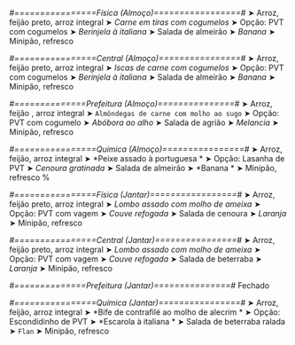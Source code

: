 
*#================Física (Almoço)=================#*
➤ Arroz, feijão preto, arroz integral
➤ *Carne em tiras com cogumelos*
➤ Opção: PVT com cogumelos
➤ *Berinjela à italiana*
➤ Salada de almeirão
➤ *Banana*
➤ Minipão, refresco

*#================Central (Almoço)================#*
➤ Arroz, feijão preto, arroz integral
➤ *Iscas de carne com cogumelos*
➤ Opção: PVT com cogumelos
➤ *Berinjela à italiana*
➤ Salada de almeirão
➤ *Banana*
➤ Minipão, refresco

*#==============Prefeitura (Almoço)===============#*
➤ Arroz, feijão , arroz integral
➤ `Almôndegas de carne com molho ao sugo`
➤ Opção: PVT com cogumelo
➤ *Abóbora ao alho*
➤ Salada de agrião
➤ *Melancia*
➤ Minipão, refresco

*#================Química (Almoço)================#*
➤ Arroz, feijão, arroz integral
➤ *Peixe assado à portuguesa *
➤ Opção: Lasanha de PVT
➤ *Cenoura gratinada*
➤ Salada de almeirão
➤ *Banana *
➤ Minipão, refresco
%

*#================Física (Jantar)=================#*
➤ Arroz, feijão preto, arroz integral
➤ *Lombo assado com molho de ameixa*
➤ Opção: PVT com vagem
➤ *Couve refogada*
➤ Salada de cenoura
➤ *Laranja*
➤ Minipão, refresco

*#================Central (Jantar)================#*
➤ Arroz, feijão preto, arroz integral
➤ *Lombo assado com molho de ameixa*
➤ Opção: PVT com vagem
➤ *Couve refogada*
➤ Salada de beterraba
➤ *Laranja*
➤ Minipão, refresco

*#==============Prefeitura (Jantar)===============#*
Fechado

*#================Química (Jantar)================#*
➤ Arroz, feijão, arroz integral
➤ *Bife de contrafilé ao molho de alecrim *
➤ Opção: Escondidinho de PVT
➤ *Escarola à italiana *
➤ Salada de beterraba ralada
➤ `Flan`
➤ Minipão, refresco

